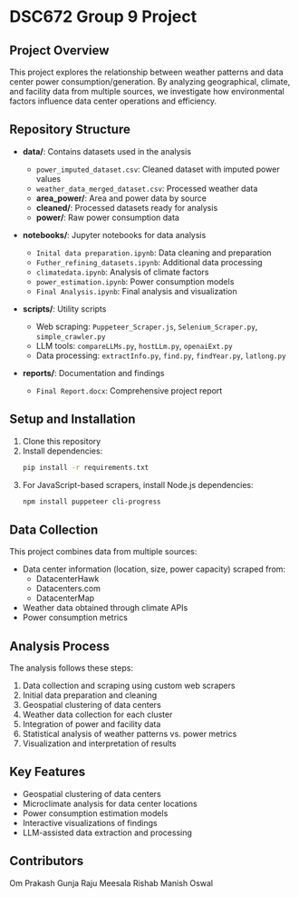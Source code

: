 # DSC672 Group 9 Project

## Project Overview
This project explores the relationship between weather patterns and data center power consumption/generation. By analyzing geographical, climate, and facility data from multiple sources, we investigate how environmental factors influence data center operations and efficiency.

## Repository Structure
- **data/**: Contains datasets used in the analysis
  - `power_imputed_dataset.csv`: Cleaned dataset with imputed power values
  - `weather_data_merged_dataset.csv`: Processed weather data
  - **area_power/**: Area and power data by source
  - **cleaned/**: Processed datasets ready for analysis
  - **power/**: Raw power consumption data

- **notebooks/**: Jupyter notebooks for data analysis
  - `Inital data preparation.ipynb`: Data cleaning and preparation
  - `Futher_refining_datasets.ipynb`: Additional data processing
  - `climatedata.ipynb`: Analysis of climate factors
  - `power_estimation.ipynb`: Power consumption models
  - `Final Analysis.ipynb`: Final analysis and visualization

- **scripts/**: Utility scripts
  - Web scraping: `Puppeteer_Scraper.js`, `Selenium_Scraper.py`, `simple_crawler.py`
  - LLM tools: `compareLLMs.py`, `hostLLm.py`, `openaiExt.py`
  - Data processing: `extractInfo.py`, `find.py`, `findYear.py`, `latlong.py`

- **reports/**: Documentation and findings
  - `Final Report.docx`: Comprehensive project report

## Setup and Installation
1. Clone this repository
2. Install dependencies:
   ```bash
   pip install -r requirements.txt
   ```
3. For JavaScript-based scrapers, install Node.js dependencies:
   ```bash
   npm install puppeteer cli-progress
   ```

## Data Collection
This project combines data from multiple sources:
- Data center information (location, size, power capacity) scraped from:
  - DatacenterHawk
  - Datacenters.com
  - DatacenterMap
- Weather data obtained through climate APIs
- Power consumption metrics

## Analysis Process
The analysis follows these steps:
1. Data collection and scraping using custom web scrapers
2. Initial data preparation and cleaning
3. Geospatial clustering of data centers
4. Weather data collection for each cluster
5. Integration of power and facility data
6. Statistical analysis of weather patterns vs. power metrics
7. Visualization and interpretation of results

## Key Features
- Geospatial clustering of data centers
- Microclimate analysis for data center locations
- Power consumption estimation models
- Interactive visualizations of findings
- LLM-assisted data extraction and processing

## Contributors
Om Prakash Gunja 
Raju Meesala
Rishab Manish Oswal
